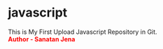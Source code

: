# javascript
This is My First Upload Javascript Repository in Git.
<br>
<b><font color="red">Author - Sanatan Jena</font></b>
